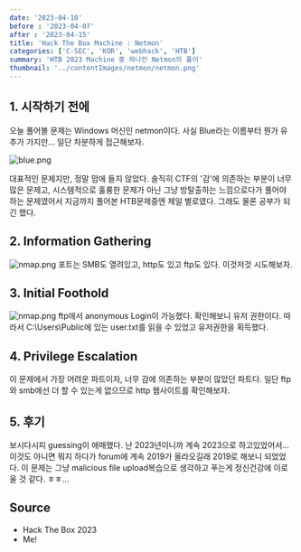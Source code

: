 ```yaml
---
date: '2023-04-10'
before : '2023-04-07'
after : '2023-04-15'
title: 'Hack The Box Machine : Netmon'
categories: ['C-SEC', 'KOR', 'webhack', 'HTB']
summary: 'HTB 2023 Machine 중 하나인 Netmon의 풀이'
thumbnail: '../contentImages/netmon/netmon.png'
---
```


## 1. 시작하기 전에

오늘 풀어볼 문제는 Windows 머신인 netmon이다. 사실 Blue라는 이름부터 뭔가 유추가 가지만… 일단 차분하게 접근해보자.

![blue.png](../contentImages/netmon/netmon.png)

대표적인 문제지만, 정말 맘에 들지 않았다. 솔직히 CTF의 '감'에 의존하는 부분이 너무 많은 문제고, 시스템적으로 훌륭한 문제가 아닌 그냥 방탈출하는 느낌으로다가 풀어야 하는 문제였어서
지금까지 풀어본 HTB문제중엔 제일 별로였다. 그래도 물론 공부가 되긴 했다.

## 2. Information Gathering

![nmap.png](../contentImages/netmon/1.png)
포트는 SMB도 열려있고, http도 있고 ftp도 있다. 이것저것 시도해보자.

## 3. Initial Foothold

![nmap.png](../contentImages/netmon/2.png)
ftp에서 anonymous Login이 가능했다. 확인해보니 유저 권한이다. 따라서 C:\Users\Public에 있는 user.txt를 읽을 수 있었고 유저권한을 획득했다.

## 4. Privilege Escalation

이 문제에서 가장 어려운 파트이자, 너무 감에 의존하는 부분이 많았던 파트다. 일단 ftp와 smb에선 더 할 수 있는게 없으므로 http 웹사이트를 확인해보자.

## 5. 후기

보시다시피 guessing이 애매했다. 난 2023년이니까 계속 2023으로 하고있었어서... 이것도 아니면 뭐지 하다가 forum에 계속 2019가 올라오길래 2019로 해보니 되었었다.
이 문제는 그냥 malicious file upload복습으로 생각하고 푸는게 정신건강에 이로울 것 같다. ㅎㅎ...

## Source

- Hack The Box 2023
- Me!

